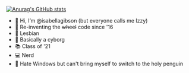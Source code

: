 [![Anurag's GitHub stats](https://github-readme-stats.vercel.app/api?username=isabellagibson)](https://github.com/anuraghazra/github-readme-stats)
- 👋 Hi, I’m @isabellagibson (but everyone calls me Izzy)
- 🎡 Re-inventing the ~~wheel~~ code since '16
- ️‍🌈 Lesbian
- 🤖 Basically a cyborg
- 📚 Class of '21
- 💻 Nerd
- 🐧 Hate Windows but can't bring myself to switch to the holy penguin
